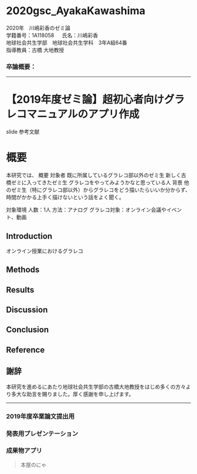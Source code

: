 # 2020gsc_AyakaKawashima
2020年　川嶋彩香のゼミ論  
学籍番号：1A118058  　
氏名：川嶋彩香  
地球社会共生学部　地球社会共生学科　3年A組64番  
指導教員：古橋 大地教授  
### 卒論概要：
***
# 【2019年度ゼミ論】超初心者向けグラレコマニュアルのアプリ作成

slide
参考文献

# 概要  
本研究では、
概要
対象者
既に所属しているグラレコ部以外のゼミ生
新しく古橋ゼミに入ってきたゼミ生
グラレコをやってみようかなと思っている人
背景
他のゼミ生（特にグラレコ部以外）からグラレコをどう描いたらいいか分からず、
時間がかかる上手く描けないという話をよく聞く。

対象環境
人数：1人
方法：アナログ
グラレコ対象：オンライン会議やイベント、動画

## Introduction
オンライン授業におけるグラレコ
## Methods
## Results
## Discussion
## Conclusion
## Reference
## 謝辞
本研究を進めるにあたり地球社会共生学部の古橋大地教授をはじめ多くの方々より多大な助言を賜りました。厚く感謝を申し上げます。
***
### 2019年度卒業論文提出用  
### 発表用プレゼンテーション  
### 成果物アプリ

 > 本屋のにゃ
 
